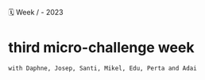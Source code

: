 ##

🗓 Week  /  -   2023

# third micro-challenge week

`with Daphne, Josep, Santi, Mikel, Edu, Perta and Adai`